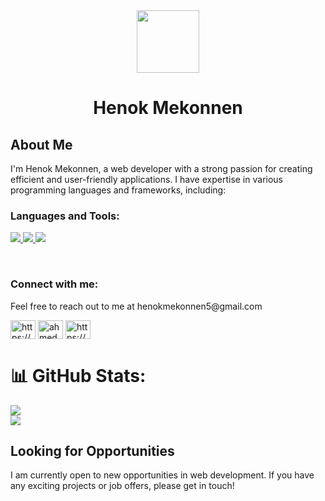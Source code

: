 <div id="header" align="center">
  <img src="https://media.giphy.com/media/M9gbBd9nbDrOTu1Mqx/giphy.gif" width="100"/>
  <h1>Henok Mekonnen</h1>
</div>

## About Me
I'm Henok Mekonnen, a web developer with a strong passion for creating efficient and user-friendly applications. I have expertise in various programming languages and frameworks, including:
<h3 align="left">Languages and Tools:</h3>
<p align="left"> 
    <a href="https://skillicons.dev">
        <img src="https://skillicons.dev/icons?i=js,ts,react,redux,nodejs,nextjs,express,mongodb,postgresql,dotnet,cs,bootstrap,materialui,tailwind"/>
    </a>
    <a href="https://skillicons.dev">
        <img src="https://skillicons.dev/icons?i=docker,azure,kubernetes,rabbitmq,visualstudio,stackoverflow,gitlab"/>
    </a>
     <img src="https://skillicons.dev/icons?i=linux,git,postman"/>
</p>
<br />
<h3 align="left">Connect with me:</h3>
<p>Feel free to reach out to me at henokmekonnen5@gmail.com</p>
<p align="left">
<a href="https://www.linkedin.com/in/ahmed-eid-0018571b1/" target="blank"><img align="center" src="https://raw.githubusercontent.com/rahuldkjain/github-profile-readme-generator/master/src/images/icons/Social/linked-in-alt.svg" alt="https://www.linkedin.com/in/henok-mekonnen-491685188" height="30" width="40" /></a>
<a href="https://twitter.com/hmekonnen3" target="blank"><img align="center" src="https://raw.githubusercontent.com/rahuldkjain/github-profile-readme-generator/master/src/images/icons/Social/twitter.svg" alt="ahmedeid2684" height="30" width="40" /></a>
<a href="https://www.facebook.com/henok_mekonnen.5030" target="blank"><img align="center" src="https://raw.githubusercontent.com/rahuldkjain/github-profile-readme-generator/master/src/images/icons/Social/facebook.svg" alt="https://www.facebook.com/profile.php?id=100005045626812" height="30" width="40" /></a>
</p>

# 📊 GitHub Stats:
<!--![](https://github-readme-stats.vercel.app/api?username=henask12&theme=dark&hide_border=false&include_all_commits=true&count_private=true)<br/>-->
![](https://github-readme-streak-stats.herokuapp.com/?user=henask12&theme=dark&hide_border=false)<br/>
![](https://github-readme-stats.vercel.app/api/top-langs/?username=henask12&theme=dark&hide_border=false&include_all_commits=true&count_private=true&layout=compact)

## Looking for Opportunities
I am currently open to new opportunities in web development. If you have any exciting projects or job offers, please get in touch!

